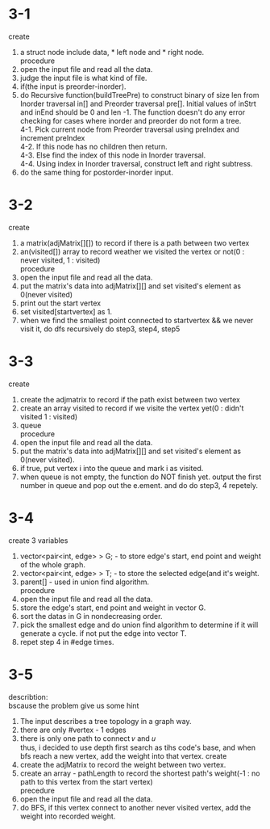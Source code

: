 # 3-1
create
1. a struct node include data, * left node and * right node.  
procedure  
1. open the input file and read all the data.  
2. judge the input file is what kind of file.  
3. if(the input is preorder-inorder). 
4. do Recursive function(buildTreePre) to construct binary of size len from Inorder traversal in[] and Preorder traversal pre[]. Initial values of inStrt and inEnd should be 0 and len -1. The function doesn't do any error checking for cases where inorder and preorder do not form a tree.  
4-1. Pick current node from Preorder traversal using preIndex and increment preIndex  
4-2. If this node has no children then return.  
4-3. Else find the index of this node in Inorder traversal.  
4-4. Using index in Inorder traversal, construct left and right subtress. 
5. do the same thing for postorder-inorder input.  
# 3-2  
create  
1. a matrix(adjMatrix[][]) to record if there is a path between two vertex  
2. an(visited[]) array to record weather we visited the vertex or not(0 : never visited, 1 : visited)  
procedure  
1.  open the input file and read all the data.  
2.  put the matrix's data into adjMatrix[][] and set visited's element as 0(never visited)  
3.  print out the start vertex  
4.  set visited[startvertex] as 1.  
5.  when we find the smallest point connected to startvertex && we never visit it, do dfs recursively do step3, step4, step5  
# 3-3  
create  
1. create the adjmatrix to record if the path exist between two vertex  
2. create an array visited to record if we visite the vertex yet(0 : didn't visited 1 : visited)  
3. queue  
procedure  
1. open the input file and read all the data.  
2. put the matrix's data into adjMatrix[][] and set visited's element as 0(never visited).  
3. if true, put vertex i into the queue and mark i as visited.  
4. when queue is not empty, the function do NOT finish yet. output the first number in queue and pop out the e.ement. and do do step3, 4 repetely.  
# 3-4  
create 3 variables  
1. vector<pair<int, edge> > G; - to store edge's start, end point and weight of the whole graph.  
2. vector<pair<int, edge> > T; - to store the selected edge(and it's weight.  
3. parent[] - used in union find algorithm.  
procedure  
1. open the input file and read all the data.  
2. store the edge's start, end point and weight in vector G.  
3. sort the datas in G in nondecreasing order.  
4. pick the smallest edge and do union find algorithm to determine if it will generate a cycle. if not put the edge into vector T.  
5. repet step 4 in #edge times.  
# 3-5  
describtion:  
bscause the problem give us some hint  
1. The input describes a tree topology in a graph way. 
2. there are only #vertex - 1 edges  
3. there is only one path to connect  𝑣  and  𝑢  
thus, i decided to use depth first search as tihs code's base, and when bfs reach a new vertex, add the weight into that vertex. 
create  
1. create the adjMatrix to record the weight between two vertex.  
2. create an array - pathLength to record the shortest path's weight(-1 : no path to this vertex from the start vertex)  
precedure  
1. open the input file and read all the data.  
2. do BFS, if this vertex connect to another never visited vertex, add the weight into recorded weight.  
